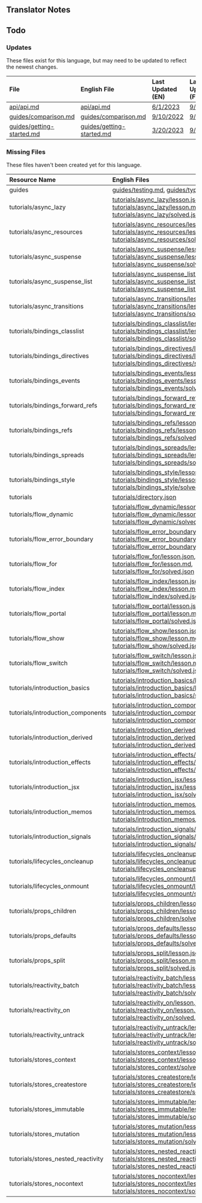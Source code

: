 
## Translator Notes

## Todo

### Updates  
These files exist for this language, but may need to be updated to reflect the newest changes.  
<!--MM:START (UPDATED:lang=fr) -->
| File                                                                                                            | English File                                                                                                    | Last Updated (EN)                                                                                  | Last Updated (FR)                                                                                  |
| :-------------------------------------------------------------------------------------------------------------- | :-------------------------------------------------------------------------------------------------------------- | :------------------------------------------------------------------------------------------------- | :------------------------------------------------------------------------------------------------- |
| [api/api.md](https://github.com/solidjs/solid-docs/tree/main/langs/fr/api/api.md)                               | [api/api.md](https://github.com/solidjs/solid-docs/tree/main/langs/en/api/api.md)                               | [6/1/2023](https://github.com/solidjs/solid-docs/commit/9ddbb157510375194374e4f3b96c95974f5488da)  | [9/10/2022](https://github.com/solidjs/solid-docs/commit/97f41fa02a81dd8ce917b8c5b5f592dde0b07dd1) |
| [guides/comparison.md](https://github.com/solidjs/solid-docs/tree/main/langs/fr/guides/comparison.md)           | [guides/comparison.md](https://github.com/solidjs/solid-docs/tree/main/langs/en/guides/comparison.md)           | [9/10/2022](https://github.com/solidjs/solid-docs/commit/97f41fa02a81dd8ce917b8c5b5f592dde0b07dd1) | [9/7/2022](https://github.com/solidjs/solid-docs/commit/7a0656c409728d26f791ad1e30648171963a5316)  |
| [guides/getting-started.md](https://github.com/solidjs/solid-docs/tree/main/langs/fr/guides/getting-started.md) | [guides/getting-started.md](https://github.com/solidjs/solid-docs/tree/main/langs/en/guides/getting-started.md) | [3/20/2023](https://github.com/solidjs/solid-docs/commit/e768d8da58616a3484577509e02ed1ff4158c951) | [9/7/2022](https://github.com/solidjs/solid-docs/commit/7a0656c409728d26f791ad1e30648171963a5316)  |

<!--MM:END-->
### Missing Files  
These files haven't been created yet for this language.  
<!--MM:START (CREATED:lang=fr) -->
| Resource Name                      | English Files                                                                                                                                                                                                                                                                                                                                                                                                                                                               |
| :--------------------------------- | :-------------------------------------------------------------------------------------------------------------------------------------------------------------------------------------------------------------------------------------------------------------------------------------------------------------------------------------------------------------------------------------------------------------------------------------------------------------------------- |
| guides                             | [guides/testing.md](https://github.com/solidjs/solid-docs/tree/main/langs/fr/guides/testing.md), [guides/typescript.md](https://github.com/solidjs/solid-docs/tree/main/langs/fr/guides/typescript.md)                                                                                                                                                                                                                                                                      |
| tutorials/async_lazy               | [tutorials/async_lazy/lesson.json](https://github.com/solidjs/solid-docs/tree/main/langs/fr/tutorials/async_lazy/lesson.json), [tutorials/async_lazy/lesson.md](https://github.com/solidjs/solid-docs/tree/main/langs/fr/tutorials/async_lazy/lesson.md), [tutorials/async_lazy/solved.json](https://github.com/solidjs/solid-docs/tree/main/langs/fr/tutorials/async_lazy/solved.json)                                                                                     |
| tutorials/async_resources          | [tutorials/async_resources/lesson.json](https://github.com/solidjs/solid-docs/tree/main/langs/fr/tutorials/async_resources/lesson.json), [tutorials/async_resources/lesson.md](https://github.com/solidjs/solid-docs/tree/main/langs/fr/tutorials/async_resources/lesson.md), [tutorials/async_resources/solved.json](https://github.com/solidjs/solid-docs/tree/main/langs/fr/tutorials/async_resources/solved.json)                                                       |
| tutorials/async_suspense           | [tutorials/async_suspense/lesson.json](https://github.com/solidjs/solid-docs/tree/main/langs/fr/tutorials/async_suspense/lesson.json), [tutorials/async_suspense/lesson.md](https://github.com/solidjs/solid-docs/tree/main/langs/fr/tutorials/async_suspense/lesson.md), [tutorials/async_suspense/solved.json](https://github.com/solidjs/solid-docs/tree/main/langs/fr/tutorials/async_suspense/solved.json)                                                             |
| tutorials/async_suspense_list      | [tutorials/async_suspense_list/lesson.json](https://github.com/solidjs/solid-docs/tree/main/langs/fr/tutorials/async_suspense_list/lesson.json), [tutorials/async_suspense_list/lesson.md](https://github.com/solidjs/solid-docs/tree/main/langs/fr/tutorials/async_suspense_list/lesson.md), [tutorials/async_suspense_list/solved.json](https://github.com/solidjs/solid-docs/tree/main/langs/fr/tutorials/async_suspense_list/solved.json)                               |
| tutorials/async_transitions        | [tutorials/async_transitions/lesson.json](https://github.com/solidjs/solid-docs/tree/main/langs/fr/tutorials/async_transitions/lesson.json), [tutorials/async_transitions/lesson.md](https://github.com/solidjs/solid-docs/tree/main/langs/fr/tutorials/async_transitions/lesson.md), [tutorials/async_transitions/solved.json](https://github.com/solidjs/solid-docs/tree/main/langs/fr/tutorials/async_transitions/solved.json)                                           |
| tutorials/bindings_classlist       | [tutorials/bindings_classlist/lesson.json](https://github.com/solidjs/solid-docs/tree/main/langs/fr/tutorials/bindings_classlist/lesson.json), [tutorials/bindings_classlist/lesson.md](https://github.com/solidjs/solid-docs/tree/main/langs/fr/tutorials/bindings_classlist/lesson.md), [tutorials/bindings_classlist/solved.json](https://github.com/solidjs/solid-docs/tree/main/langs/fr/tutorials/bindings_classlist/solved.json)                                     |
| tutorials/bindings_directives      | [tutorials/bindings_directives/lesson.json](https://github.com/solidjs/solid-docs/tree/main/langs/fr/tutorials/bindings_directives/lesson.json), [tutorials/bindings_directives/lesson.md](https://github.com/solidjs/solid-docs/tree/main/langs/fr/tutorials/bindings_directives/lesson.md), [tutorials/bindings_directives/solved.json](https://github.com/solidjs/solid-docs/tree/main/langs/fr/tutorials/bindings_directives/solved.json)                               |
| tutorials/bindings_events          | [tutorials/bindings_events/lesson.json](https://github.com/solidjs/solid-docs/tree/main/langs/fr/tutorials/bindings_events/lesson.json), [tutorials/bindings_events/lesson.md](https://github.com/solidjs/solid-docs/tree/main/langs/fr/tutorials/bindings_events/lesson.md), [tutorials/bindings_events/solved.json](https://github.com/solidjs/solid-docs/tree/main/langs/fr/tutorials/bindings_events/solved.json)                                                       |
| tutorials/bindings_forward_refs    | [tutorials/bindings_forward_refs/lesson.json](https://github.com/solidjs/solid-docs/tree/main/langs/fr/tutorials/bindings_forward_refs/lesson.json), [tutorials/bindings_forward_refs/lesson.md](https://github.com/solidjs/solid-docs/tree/main/langs/fr/tutorials/bindings_forward_refs/lesson.md), [tutorials/bindings_forward_refs/solved.json](https://github.com/solidjs/solid-docs/tree/main/langs/fr/tutorials/bindings_forward_refs/solved.json)                   |
| tutorials/bindings_refs            | [tutorials/bindings_refs/lesson.json](https://github.com/solidjs/solid-docs/tree/main/langs/fr/tutorials/bindings_refs/lesson.json), [tutorials/bindings_refs/lesson.md](https://github.com/solidjs/solid-docs/tree/main/langs/fr/tutorials/bindings_refs/lesson.md), [tutorials/bindings_refs/solved.json](https://github.com/solidjs/solid-docs/tree/main/langs/fr/tutorials/bindings_refs/solved.json)                                                                   |
| tutorials/bindings_spreads         | [tutorials/bindings_spreads/lesson.json](https://github.com/solidjs/solid-docs/tree/main/langs/fr/tutorials/bindings_spreads/lesson.json), [tutorials/bindings_spreads/lesson.md](https://github.com/solidjs/solid-docs/tree/main/langs/fr/tutorials/bindings_spreads/lesson.md), [tutorials/bindings_spreads/solved.json](https://github.com/solidjs/solid-docs/tree/main/langs/fr/tutorials/bindings_spreads/solved.json)                                                 |
| tutorials/bindings_style           | [tutorials/bindings_style/lesson.json](https://github.com/solidjs/solid-docs/tree/main/langs/fr/tutorials/bindings_style/lesson.json), [tutorials/bindings_style/lesson.md](https://github.com/solidjs/solid-docs/tree/main/langs/fr/tutorials/bindings_style/lesson.md), [tutorials/bindings_style/solved.json](https://github.com/solidjs/solid-docs/tree/main/langs/fr/tutorials/bindings_style/solved.json)                                                             |
| tutorials                          | [tutorials/directory.json](https://github.com/solidjs/solid-docs/tree/main/langs/fr/tutorials/directory.json)                                                                                                                                                                                                                                                                                                                                                               |
| tutorials/flow_dynamic             | [tutorials/flow_dynamic/lesson.json](https://github.com/solidjs/solid-docs/tree/main/langs/fr/tutorials/flow_dynamic/lesson.json), [tutorials/flow_dynamic/lesson.md](https://github.com/solidjs/solid-docs/tree/main/langs/fr/tutorials/flow_dynamic/lesson.md), [tutorials/flow_dynamic/solved.json](https://github.com/solidjs/solid-docs/tree/main/langs/fr/tutorials/flow_dynamic/solved.json)                                                                         |
| tutorials/flow_error_boundary      | [tutorials/flow_error_boundary/lesson.json](https://github.com/solidjs/solid-docs/tree/main/langs/fr/tutorials/flow_error_boundary/lesson.json), [tutorials/flow_error_boundary/lesson.md](https://github.com/solidjs/solid-docs/tree/main/langs/fr/tutorials/flow_error_boundary/lesson.md), [tutorials/flow_error_boundary/solved.json](https://github.com/solidjs/solid-docs/tree/main/langs/fr/tutorials/flow_error_boundary/solved.json)                               |
| tutorials/flow_for                 | [tutorials/flow_for/lesson.json](https://github.com/solidjs/solid-docs/tree/main/langs/fr/tutorials/flow_for/lesson.json), [tutorials/flow_for/lesson.md](https://github.com/solidjs/solid-docs/tree/main/langs/fr/tutorials/flow_for/lesson.md), [tutorials/flow_for/solved.json](https://github.com/solidjs/solid-docs/tree/main/langs/fr/tutorials/flow_for/solved.json)                                                                                                 |
| tutorials/flow_index               | [tutorials/flow_index/lesson.json](https://github.com/solidjs/solid-docs/tree/main/langs/fr/tutorials/flow_index/lesson.json), [tutorials/flow_index/lesson.md](https://github.com/solidjs/solid-docs/tree/main/langs/fr/tutorials/flow_index/lesson.md), [tutorials/flow_index/solved.json](https://github.com/solidjs/solid-docs/tree/main/langs/fr/tutorials/flow_index/solved.json)                                                                                     |
| tutorials/flow_portal              | [tutorials/flow_portal/lesson.json](https://github.com/solidjs/solid-docs/tree/main/langs/fr/tutorials/flow_portal/lesson.json), [tutorials/flow_portal/lesson.md](https://github.com/solidjs/solid-docs/tree/main/langs/fr/tutorials/flow_portal/lesson.md), [tutorials/flow_portal/solved.json](https://github.com/solidjs/solid-docs/tree/main/langs/fr/tutorials/flow_portal/solved.json)                                                                               |
| tutorials/flow_show                | [tutorials/flow_show/lesson.json](https://github.com/solidjs/solid-docs/tree/main/langs/fr/tutorials/flow_show/lesson.json), [tutorials/flow_show/lesson.md](https://github.com/solidjs/solid-docs/tree/main/langs/fr/tutorials/flow_show/lesson.md), [tutorials/flow_show/solved.json](https://github.com/solidjs/solid-docs/tree/main/langs/fr/tutorials/flow_show/solved.json)                                                                                           |
| tutorials/flow_switch              | [tutorials/flow_switch/lesson.json](https://github.com/solidjs/solid-docs/tree/main/langs/fr/tutorials/flow_switch/lesson.json), [tutorials/flow_switch/lesson.md](https://github.com/solidjs/solid-docs/tree/main/langs/fr/tutorials/flow_switch/lesson.md), [tutorials/flow_switch/solved.json](https://github.com/solidjs/solid-docs/tree/main/langs/fr/tutorials/flow_switch/solved.json)                                                                               |
| tutorials/introduction_basics      | [tutorials/introduction_basics/lesson.json](https://github.com/solidjs/solid-docs/tree/main/langs/fr/tutorials/introduction_basics/lesson.json), [tutorials/introduction_basics/lesson.md](https://github.com/solidjs/solid-docs/tree/main/langs/fr/tutorials/introduction_basics/lesson.md), [tutorials/introduction_basics/solved.json](https://github.com/solidjs/solid-docs/tree/main/langs/fr/tutorials/introduction_basics/solved.json)                               |
| tutorials/introduction_components  | [tutorials/introduction_components/lesson.json](https://github.com/solidjs/solid-docs/tree/main/langs/fr/tutorials/introduction_components/lesson.json), [tutorials/introduction_components/lesson.md](https://github.com/solidjs/solid-docs/tree/main/langs/fr/tutorials/introduction_components/lesson.md), [tutorials/introduction_components/solved.json](https://github.com/solidjs/solid-docs/tree/main/langs/fr/tutorials/introduction_components/solved.json)       |
| tutorials/introduction_derived     | [tutorials/introduction_derived/lesson.json](https://github.com/solidjs/solid-docs/tree/main/langs/fr/tutorials/introduction_derived/lesson.json), [tutorials/introduction_derived/lesson.md](https://github.com/solidjs/solid-docs/tree/main/langs/fr/tutorials/introduction_derived/lesson.md), [tutorials/introduction_derived/solved.json](https://github.com/solidjs/solid-docs/tree/main/langs/fr/tutorials/introduction_derived/solved.json)                         |
| tutorials/introduction_effects     | [tutorials/introduction_effects/lesson.json](https://github.com/solidjs/solid-docs/tree/main/langs/fr/tutorials/introduction_effects/lesson.json), [tutorials/introduction_effects/lesson.md](https://github.com/solidjs/solid-docs/tree/main/langs/fr/tutorials/introduction_effects/lesson.md), [tutorials/introduction_effects/solved.json](https://github.com/solidjs/solid-docs/tree/main/langs/fr/tutorials/introduction_effects/solved.json)                         |
| tutorials/introduction_jsx         | [tutorials/introduction_jsx/lesson.json](https://github.com/solidjs/solid-docs/tree/main/langs/fr/tutorials/introduction_jsx/lesson.json), [tutorials/introduction_jsx/lesson.md](https://github.com/solidjs/solid-docs/tree/main/langs/fr/tutorials/introduction_jsx/lesson.md), [tutorials/introduction_jsx/solved.json](https://github.com/solidjs/solid-docs/tree/main/langs/fr/tutorials/introduction_jsx/solved.json)                                                 |
| tutorials/introduction_memos       | [tutorials/introduction_memos/lesson.json](https://github.com/solidjs/solid-docs/tree/main/langs/fr/tutorials/introduction_memos/lesson.json), [tutorials/introduction_memos/lesson.md](https://github.com/solidjs/solid-docs/tree/main/langs/fr/tutorials/introduction_memos/lesson.md), [tutorials/introduction_memos/solved.json](https://github.com/solidjs/solid-docs/tree/main/langs/fr/tutorials/introduction_memos/solved.json)                                     |
| tutorials/introduction_signals     | [tutorials/introduction_signals/lesson.json](https://github.com/solidjs/solid-docs/tree/main/langs/fr/tutorials/introduction_signals/lesson.json), [tutorials/introduction_signals/lesson.md](https://github.com/solidjs/solid-docs/tree/main/langs/fr/tutorials/introduction_signals/lesson.md), [tutorials/introduction_signals/solved.json](https://github.com/solidjs/solid-docs/tree/main/langs/fr/tutorials/introduction_signals/solved.json)                         |
| tutorials/lifecycles_oncleanup     | [tutorials/lifecycles_oncleanup/lesson.json](https://github.com/solidjs/solid-docs/tree/main/langs/fr/tutorials/lifecycles_oncleanup/lesson.json), [tutorials/lifecycles_oncleanup/lesson.md](https://github.com/solidjs/solid-docs/tree/main/langs/fr/tutorials/lifecycles_oncleanup/lesson.md), [tutorials/lifecycles_oncleanup/solved.json](https://github.com/solidjs/solid-docs/tree/main/langs/fr/tutorials/lifecycles_oncleanup/solved.json)                         |
| tutorials/lifecycles_onmount       | [tutorials/lifecycles_onmount/lesson.json](https://github.com/solidjs/solid-docs/tree/main/langs/fr/tutorials/lifecycles_onmount/lesson.json), [tutorials/lifecycles_onmount/lesson.md](https://github.com/solidjs/solid-docs/tree/main/langs/fr/tutorials/lifecycles_onmount/lesson.md), [tutorials/lifecycles_onmount/solved.json](https://github.com/solidjs/solid-docs/tree/main/langs/fr/tutorials/lifecycles_onmount/solved.json)                                     |
| tutorials/props_children           | [tutorials/props_children/lesson.json](https://github.com/solidjs/solid-docs/tree/main/langs/fr/tutorials/props_children/lesson.json), [tutorials/props_children/lesson.md](https://github.com/solidjs/solid-docs/tree/main/langs/fr/tutorials/props_children/lesson.md), [tutorials/props_children/solved.json](https://github.com/solidjs/solid-docs/tree/main/langs/fr/tutorials/props_children/solved.json)                                                             |
| tutorials/props_defaults           | [tutorials/props_defaults/lesson.json](https://github.com/solidjs/solid-docs/tree/main/langs/fr/tutorials/props_defaults/lesson.json), [tutorials/props_defaults/lesson.md](https://github.com/solidjs/solid-docs/tree/main/langs/fr/tutorials/props_defaults/lesson.md), [tutorials/props_defaults/solved.json](https://github.com/solidjs/solid-docs/tree/main/langs/fr/tutorials/props_defaults/solved.json)                                                             |
| tutorials/props_split              | [tutorials/props_split/lesson.json](https://github.com/solidjs/solid-docs/tree/main/langs/fr/tutorials/props_split/lesson.json), [tutorials/props_split/lesson.md](https://github.com/solidjs/solid-docs/tree/main/langs/fr/tutorials/props_split/lesson.md), [tutorials/props_split/solved.json](https://github.com/solidjs/solid-docs/tree/main/langs/fr/tutorials/props_split/solved.json)                                                                               |
| tutorials/reactivity_batch         | [tutorials/reactivity_batch/lesson.json](https://github.com/solidjs/solid-docs/tree/main/langs/fr/tutorials/reactivity_batch/lesson.json), [tutorials/reactivity_batch/lesson.md](https://github.com/solidjs/solid-docs/tree/main/langs/fr/tutorials/reactivity_batch/lesson.md), [tutorials/reactivity_batch/solved.json](https://github.com/solidjs/solid-docs/tree/main/langs/fr/tutorials/reactivity_batch/solved.json)                                                 |
| tutorials/reactivity_on            | [tutorials/reactivity_on/lesson.json](https://github.com/solidjs/solid-docs/tree/main/langs/fr/tutorials/reactivity_on/lesson.json), [tutorials/reactivity_on/lesson.md](https://github.com/solidjs/solid-docs/tree/main/langs/fr/tutorials/reactivity_on/lesson.md), [tutorials/reactivity_on/solved.json](https://github.com/solidjs/solid-docs/tree/main/langs/fr/tutorials/reactivity_on/solved.json)                                                                   |
| tutorials/reactivity_untrack       | [tutorials/reactivity_untrack/lesson.json](https://github.com/solidjs/solid-docs/tree/main/langs/fr/tutorials/reactivity_untrack/lesson.json), [tutorials/reactivity_untrack/lesson.md](https://github.com/solidjs/solid-docs/tree/main/langs/fr/tutorials/reactivity_untrack/lesson.md), [tutorials/reactivity_untrack/solved.json](https://github.com/solidjs/solid-docs/tree/main/langs/fr/tutorials/reactivity_untrack/solved.json)                                     |
| tutorials/stores_context           | [tutorials/stores_context/lesson.json](https://github.com/solidjs/solid-docs/tree/main/langs/fr/tutorials/stores_context/lesson.json), [tutorials/stores_context/lesson.md](https://github.com/solidjs/solid-docs/tree/main/langs/fr/tutorials/stores_context/lesson.md), [tutorials/stores_context/solved.json](https://github.com/solidjs/solid-docs/tree/main/langs/fr/tutorials/stores_context/solved.json)                                                             |
| tutorials/stores_createstore       | [tutorials/stores_createstore/lesson.json](https://github.com/solidjs/solid-docs/tree/main/langs/fr/tutorials/stores_createstore/lesson.json), [tutorials/stores_createstore/lesson.md](https://github.com/solidjs/solid-docs/tree/main/langs/fr/tutorials/stores_createstore/lesson.md), [tutorials/stores_createstore/solved.json](https://github.com/solidjs/solid-docs/tree/main/langs/fr/tutorials/stores_createstore/solved.json)                                     |
| tutorials/stores_immutable         | [tutorials/stores_immutable/lesson.json](https://github.com/solidjs/solid-docs/tree/main/langs/fr/tutorials/stores_immutable/lesson.json), [tutorials/stores_immutable/lesson.md](https://github.com/solidjs/solid-docs/tree/main/langs/fr/tutorials/stores_immutable/lesson.md), [tutorials/stores_immutable/solved.json](https://github.com/solidjs/solid-docs/tree/main/langs/fr/tutorials/stores_immutable/solved.json)                                                 |
| tutorials/stores_mutation          | [tutorials/stores_mutation/lesson.json](https://github.com/solidjs/solid-docs/tree/main/langs/fr/tutorials/stores_mutation/lesson.json), [tutorials/stores_mutation/lesson.md](https://github.com/solidjs/solid-docs/tree/main/langs/fr/tutorials/stores_mutation/lesson.md), [tutorials/stores_mutation/solved.json](https://github.com/solidjs/solid-docs/tree/main/langs/fr/tutorials/stores_mutation/solved.json)                                                       |
| tutorials/stores_nested_reactivity | [tutorials/stores_nested_reactivity/lesson.json](https://github.com/solidjs/solid-docs/tree/main/langs/fr/tutorials/stores_nested_reactivity/lesson.json), [tutorials/stores_nested_reactivity/lesson.md](https://github.com/solidjs/solid-docs/tree/main/langs/fr/tutorials/stores_nested_reactivity/lesson.md), [tutorials/stores_nested_reactivity/solved.json](https://github.com/solidjs/solid-docs/tree/main/langs/fr/tutorials/stores_nested_reactivity/solved.json) |
| tutorials/stores_nocontext         | [tutorials/stores_nocontext/lesson.json](https://github.com/solidjs/solid-docs/tree/main/langs/fr/tutorials/stores_nocontext/lesson.json), [tutorials/stores_nocontext/lesson.md](https://github.com/solidjs/solid-docs/tree/main/langs/fr/tutorials/stores_nocontext/lesson.md), [tutorials/stores_nocontext/solved.json](https://github.com/solidjs/solid-docs/tree/main/langs/fr/tutorials/stores_nocontext/solved.json)                                                 |

<!--MM:END-->
        